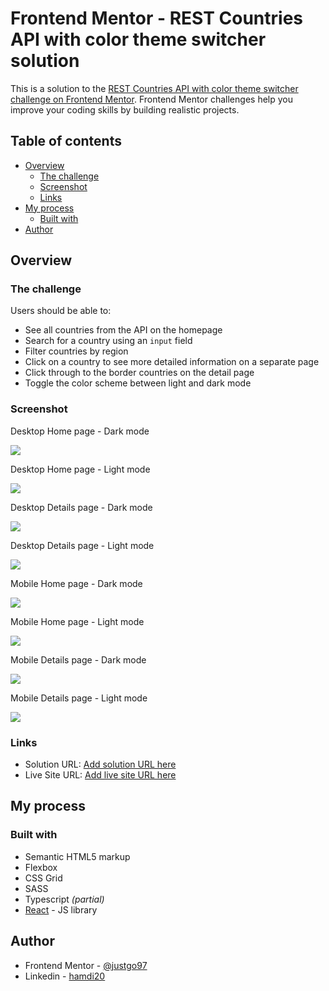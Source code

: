 # Frontend Mentor - REST Countries API with color theme switcher solution

This is a solution to the [REST Countries API with color theme switcher challenge on Frontend Mentor](https://www.frontendmentor.io/challenges/rest-countries-api-with-color-theme-switcher-5cacc469fec04111f7b848ca). Frontend Mentor challenges help you improve your coding skills by building realistic projects.

## Table of contents

- [Overview](#overview)
  - [The challenge](#the-challenge)
  - [Screenshot](#screenshot)
  - [Links](#links)
- [My process](#my-process)
  - [Built with](#built-with)
- [Author](#author)

## Overview

### The challenge

Users should be able to:

- See all countries from the API on the homepage
- Search for a country using an `input` field
- Filter countries by region
- Click on a country to see more detailed information on a separate page
- Click through to the border countries on the detail page
- Toggle the color scheme between light and dark mode

### Screenshot

Desktop Home page - Dark mode

![](./screenshots/desk-home-dark.jpeg)

Desktop Home page - Light mode

![](./screenshots/desk-home-light.jpeg)

Desktop Details page - Dark mode

![](./screenshots/desk-details-dark.jpeg)

Desktop Details page - Light mode

![](./screenshots/desk-details-light.jpeg)

Mobile Home page - Dark mode

![](./screenshots/mobile-home-dark.jpeg)

Mobile Home page - Light mode

![](./screenshots/mobile-home-light.jpeg)

Mobile Details page - Dark mode

![](./screenshots/mobile-details-dark.jpeg)

Mobile Details page - Light mode

![](./screenshots/mobile-details-light.jpeg)

### Links

- Solution URL: [Add solution URL here](https://your-solution-url.com)
- Live Site URL: [Add live site URL here](https://your-live-site-url.com)

## My process

### Built with

- Semantic HTML5 markup
- Flexbox
- CSS Grid
- SASS
- Typescript _(partial)_
- [React](https://reactjs.org/) - JS library

## Author

- Frontend Mentor - [@justgo97](https://www.frontendmentor.io/profile/justgo97)
- Linkedin - [hamdi20](https://www.linkedin.com/in/hamdi20/)
